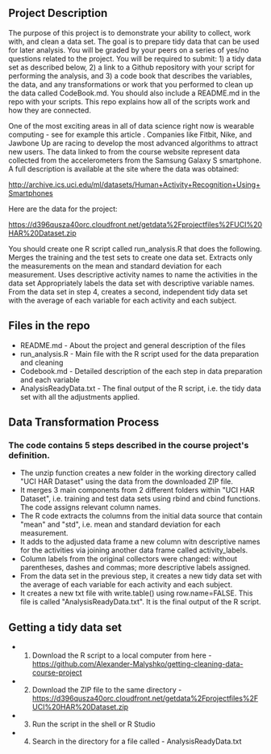 ## Project Description
The purpose of this project is to demonstrate your ability to collect, work with, and clean a data set. The goal is to prepare tidy data that can be used for later analysis. You will be graded by your peers on a series of yes/no questions related to the project. You will be required to submit: 1) a tidy data set as described below, 2) a link to a Github repository with your script for performing the analysis, and 3) a code book that describes the variables, the data, and any transformations or work that you performed to clean up the data called CodeBook.md. You should also include a README.md in the repo with your scripts. This repo explains how all of the scripts work and how they are connected.  

One of the most exciting areas in all of data science right now is wearable computing - see for example this article . Companies like Fitbit, Nike, and Jawbone Up are racing to develop the most advanced algorithms to attract new users. The data linked to from the course website represent data collected from the accelerometers from the Samsung Galaxy S smartphone. A full description is available at the site where the data was obtained: 

http://archive.ics.uci.edu/ml/datasets/Human+Activity+Recognition+Using+Smartphones 

Here are the data for the project: 

https://d396qusza40orc.cloudfront.net/getdata%2Fprojectfiles%2FUCI%20HAR%20Dataset.zip 

 You should create one R script called run_analysis.R that does the following. 
Merges the training and the test sets to create one data set.
Extracts only the measurements on the mean and standard deviation for each measurement. 
Uses descriptive activity names to name the activities in the data set
Appropriately labels the data set with descriptive variable names. 
From the data set in step 4, creates a second, independent tidy data set with the average of each variable for each activity and each subject.

## Files in the repo
* README.md - About the project and general description of the files
* run_analysis.R - Main file with the R script used for the data preparation and cleaning
* Codebook.md - Detailed description of the each step in data preparation and each variable
* AnalysisReadyData.txt - The final output of the R script, i.e. the tidy data set with all the adjustments applied.

## Data Transformation Process

### The code contains 5 steps described in the course project's definition.

* The unzip function creates a new folder in the working directory called "UCI HAR Dataset" using the data from the downloaded ZIP file.
* It merges 3 main components from 2 different folders within "UCI HAR Dataset", i.e. training and test data sets using rbind and cbind functions. The code assigns relevant column names.
* The R code extracts the columns from the initial data source that contain "mean" and "std", i.e. mean and standard deviation for each measurement.
* It adds to the adjusted data frame a new column witn descriptive names for the activities via joining another data frame called activity_labels.
* Column labels from the original collectors were changed: without parentheses, dashes and commas; more descriptive labels assigned.
* From the data set in the previous step, it creates a new tidy data set with the average of each variable for each activity and each subject.
* It creates a new txt file with write.table() using row.name=FALSE. This file is called "AnalysisReadyData.txt". It is the final output of the R script.

## Getting a tidy data set

* 1) Download the R script to a local computer from here - https://github.com/Alexander-Malyshko/getting-cleaning-data-course-project
* 2) Download the ZIP file to the same directory - https://d396qusza40orc.cloudfront.net/getdata%2Fprojectfiles%2FUCI%20HAR%20Dataset.zip 
* 3) Run the script in the shell or R Studio
* 4) Search in the directory for a file called - AnalysisReadyData.txt
